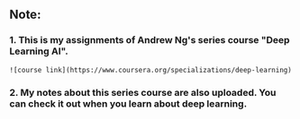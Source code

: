 ## Note:
### 1. This is my assignments of Andrew Ng's series course "Deep Learning AI".
    ![course link](https://www.coursera.org/specializations/deep-learning)
### 2. My notes about this series course are also uploaded. You can check it out when you learn about deep learning.
